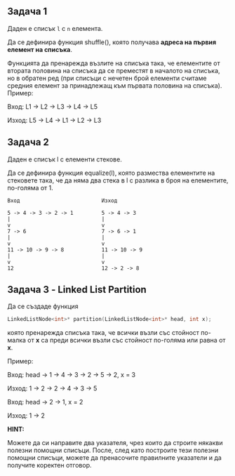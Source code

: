 ## Задача 1

Даден е списък `l` с `n` елемента.

Да се дефинира функция shuffle(), която получава **адреса на първия елемент на списъка**.

Функцията да пренарежда възлите на списъка така, че елементите от втората половина на списъка да се преместят в началото на списъка, но в обратен ред (при списъци с нечетен брой елементи считаме средния елемент за принадлежащ към първата половина на списъка).
Пример:

Вход: L1 → L2 → L3 → L4 → L5 

Изход: L5 → L4 → L1 → L2 → L3

## Задача 2 

Даден е списък l с елементи стекове.

Да се дефинира функция equalize(l), която размества елементите на стековете така, че да няма два стека в l с разлика в броя на елементите, по-голяма от 1.

```
Вход                          Изход

5 -> 4 -> 3 -> 2 -> 1         5 -> 4 -> 3
|                             |
v                             v
7 -> 6                        7 -> 6 -> 1
|                             |
v                             v
11 -> 10 -> 9 -> 8            11 -> 10 -> 9
|                             |
v                             v
12                            12 -> 2 -> 8
```

## Задача 3 - Linked List Partition
Да се създаде функция
```cpp
LinkedListNode<int>* partition(LinkedListNode<int>* head, int x);
```
която пренарежда списъка така, че всички възли със стойност по-малка от **х** са преди всички възли със стойност по-голяма или равна от **х**.

Пример:

Вход: head -> 1 -> 4 -> 3 -> 2 -> 5 -> 2, x = 3

Изход: 1 -> 2 -> 2 -> 4 -> 3 -> 5

Вход: head -> 2 -> 1, x = 2

Изход: 1 -> 2

**HINT:**

Можете да си направите два указателя, чрез които да строите някакви полезни помощни списъци. После, след като построите тези полезни помощни списъци, можете да пренасочите правилните указатели и да получите коректен отговор.
